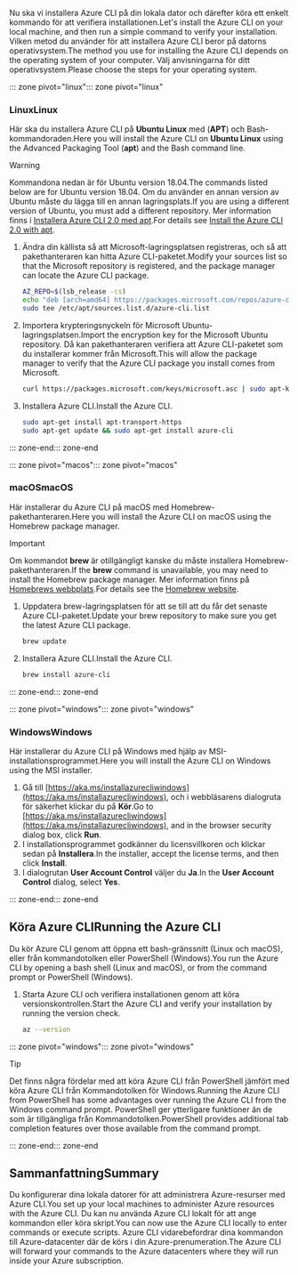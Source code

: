 <span data-ttu-id="17f41-101">Nu ska vi installera Azure CLI på din lokala dator och därefter köra ett enkelt kommando för att verifiera installationen.</span><span class="sxs-lookup"><span data-stu-id="17f41-101">Let's install the Azure CLI on your local machine, and then run a simple command to verify your installation.</span></span> <span data-ttu-id="17f41-102">Vilken metod du använder för att installera Azure CLI beror på datorns operativsystem.</span><span class="sxs-lookup"><span data-stu-id="17f41-102">The method you use for installing the Azure CLI depends on the operating system of your computer.</span></span> <span data-ttu-id="17f41-103">Välj anvisningarna för ditt operativsystem.</span><span class="sxs-lookup"><span data-stu-id="17f41-103">Please choose the steps for your operating system.</span></span>

<span data-ttu-id="17f41-104">::: zone pivot="linux"</span><span class="sxs-lookup"><span data-stu-id="17f41-104">::: zone pivot="linux"</span></span>

### <a name="linux"></a><span data-ttu-id="17f41-105">Linux</span><span class="sxs-lookup"><span data-stu-id="17f41-105">Linux</span></span>

<span data-ttu-id="17f41-106">Här ska du installera Azure CLI på **Ubuntu Linux** med (**APT**) och Bash-kommandoraden.</span><span class="sxs-lookup"><span data-stu-id="17f41-106">Here you will install the Azure CLI on **Ubuntu Linux** using the Advanced Packaging Tool (**apt**) and the Bash command line.</span></span>

> [!WARNING]
> <span data-ttu-id="17f41-107">Kommandona nedan är för Ubuntu version 18.04.</span><span class="sxs-lookup"><span data-stu-id="17f41-107">The commands listed below are for Ubuntu version 18.04.</span></span> <span data-ttu-id="17f41-108">Om du använder en annan version av Ubuntu måste du lägga till en annan lagringsplats.</span><span class="sxs-lookup"><span data-stu-id="17f41-108">If you are using a different version of Ubuntu, you must add a different repository.</span></span> <span data-ttu-id="17f41-109">Mer information finns i [Installera Azure CLI 2.0 med apt](https://docs.microsoft.com/cli/azure/install-azure-cli-apt).</span><span class="sxs-lookup"><span data-stu-id="17f41-109">For details see [Install the Azure CLI 2.0 with apt](https://docs.microsoft.com/cli/azure/install-azure-cli-apt).</span></span>

1. <span data-ttu-id="17f41-110">Ändra din källista så att Microsoft-lagringsplatsen registreras, och så att pakethanteraren kan hitta Azure CLI-paketet.</span><span class="sxs-lookup"><span data-stu-id="17f41-110">Modify your sources list so that the Microsoft repository is registered, and the package manager can locate the Azure CLI package.</span></span>

    ```bash
    AZ_REPO=$(lsb_release -cs)
    echo "deb [arch=amd64] https://packages.microsoft.com/repos/azure-cli/ $AZ_REPO main" | \
    sudo tee /etc/apt/sources.list.d/azure-cli.list
    ```

1. <span data-ttu-id="17f41-111">Importera krypteringsnyckeln för Microsoft Ubuntu-lagringsplatsen.</span><span class="sxs-lookup"><span data-stu-id="17f41-111">Import the encryption key for the Microsoft Ubuntu repository.</span></span> <span data-ttu-id="17f41-112">Då kan pakethanteraren verifiera att Azure CLI-paketet som du installerar kommer från Microsoft.</span><span class="sxs-lookup"><span data-stu-id="17f41-112">This will allow the package manager to verify that the Azure CLI package you install comes from Microsoft.</span></span>

    ```bash
    curl https://packages.microsoft.com/keys/microsoft.asc | sudo apt-key add -
    ```

1. <span data-ttu-id="17f41-113">Installera Azure CLI.</span><span class="sxs-lookup"><span data-stu-id="17f41-113">Install the Azure CLI.</span></span>

    ```bash
    sudo apt-get install apt-transport-https
    sudo apt-get update && sudo apt-get install azure-cli
    ```

<span data-ttu-id="17f41-114">::: zone-end</span><span class="sxs-lookup"><span data-stu-id="17f41-114">::: zone-end</span></span>

<span data-ttu-id="17f41-115">::: zone pivot="macos"</span><span class="sxs-lookup"><span data-stu-id="17f41-115">::: zone pivot="macos"</span></span>

### <a name="macos"></a><span data-ttu-id="17f41-116">macOS</span><span class="sxs-lookup"><span data-stu-id="17f41-116">macOS</span></span>

<span data-ttu-id="17f41-117">Här installerar du Azure CLI på macOS med Homebrew-pakethanteraren.</span><span class="sxs-lookup"><span data-stu-id="17f41-117">Here you will install the Azure CLI on macOS using the Homebrew package manager.</span></span>

> [!IMPORTANT]
> <span data-ttu-id="17f41-118">Om kommandot **brew** är otillgängligt kanske du måste installera Homebrew-pakethanteraren.</span><span class="sxs-lookup"><span data-stu-id="17f41-118">If the **brew** command is unavailable, you may need to install the Homebrew package manager.</span></span> <span data-ttu-id="17f41-119">Mer information finns på [Homebrews webbplats](https://brew.sh/).</span><span class="sxs-lookup"><span data-stu-id="17f41-119">For details see the [Homebrew website](https://brew.sh/).</span></span>

1. <span data-ttu-id="17f41-120">Uppdatera brew-lagringsplatsen för att se till att du får det senaste Azure CLI-paketet.</span><span class="sxs-lookup"><span data-stu-id="17f41-120">Update your brew repository to make sure you get the latest Azure CLI package.</span></span>

    ```bash
    brew update
    ```

1. <span data-ttu-id="17f41-121">Installera Azure CLI.</span><span class="sxs-lookup"><span data-stu-id="17f41-121">Install the Azure CLI.</span></span>

    ```bash
    brew install azure-cli
    ```

<span data-ttu-id="17f41-122">::: zone-end</span><span class="sxs-lookup"><span data-stu-id="17f41-122">::: zone-end</span></span>

<span data-ttu-id="17f41-123">::: zone pivot="windows"</span><span class="sxs-lookup"><span data-stu-id="17f41-123">::: zone pivot="windows"</span></span>

### <a name="windows"></a><span data-ttu-id="17f41-124">Windows</span><span class="sxs-lookup"><span data-stu-id="17f41-124">Windows</span></span>

<span data-ttu-id="17f41-125">Här installerar du Azure CLI på Windows med hjälp av MSI-installationsprogrammet.</span><span class="sxs-lookup"><span data-stu-id="17f41-125">Here you will install the Azure CLI on Windows using the MSI installer.</span></span>

1. <span data-ttu-id="17f41-126">Gå till [https://aka.ms/installazurecliwindows](https://aka.ms/installazurecliwindows), och i webbläsarens dialogruta för säkerhet klickar du på **Kör**.</span><span class="sxs-lookup"><span data-stu-id="17f41-126">Go to [https://aka.ms/installazurecliwindows](https://aka.ms/installazurecliwindows), and in the browser security dialog box, click **Run**.</span></span>
1. <span data-ttu-id="17f41-127">I installationsprogrammet godkänner du licensvillkoren och klickar sedan på **Installera**.</span><span class="sxs-lookup"><span data-stu-id="17f41-127">In the installer, accept the license terms, and then click **Install**.</span></span>
1. <span data-ttu-id="17f41-128">I dialogrutan **User Account Control** väljer du **Ja**.</span><span class="sxs-lookup"><span data-stu-id="17f41-128">In the **User Account Control** dialog, select **Yes**.</span></span>

<span data-ttu-id="17f41-129">::: zone-end</span><span class="sxs-lookup"><span data-stu-id="17f41-129">::: zone-end</span></span>

## <a name="running-the-azure-cli"></a><span data-ttu-id="17f41-130">Köra Azure CLI</span><span class="sxs-lookup"><span data-stu-id="17f41-130">Running the Azure CLI</span></span>

<span data-ttu-id="17f41-131">Du kör Azure CLI genom att öppna ett bash-gränssnitt (Linux och macOS), eller från kommandotolken eller PowerShell (Windows).</span><span class="sxs-lookup"><span data-stu-id="17f41-131">You run the Azure CLI by opening a bash shell (Linux and macOS), or from the command prompt or PowerShell (Windows).</span></span>

1. <span data-ttu-id="17f41-132">Starta Azure CLI och verifiera installationen genom att köra versionskontrollen.</span><span class="sxs-lookup"><span data-stu-id="17f41-132">Start the Azure CLI and verify your installation by running the version check.</span></span>

    ```bash
    az --version
    ```

<span data-ttu-id="17f41-133">::: zone pivot="windows"</span><span class="sxs-lookup"><span data-stu-id="17f41-133">::: zone pivot="windows"</span></span>

> [!TIP]
> <span data-ttu-id="17f41-134">Det finns några fördelar med att köra Azure CLI från PowerShell jämfört med köra Azure CLI från Kommandotolken för Windows.</span><span class="sxs-lookup"><span data-stu-id="17f41-134">Running the Azure CLI from PowerShell has some advantages over running the Azure CLI from the Windows command prompt.</span></span> <span data-ttu-id="17f41-135">PowerShell ger ytterligare funktioner än de som är tillgängliga från Kommandotolken.</span><span class="sxs-lookup"><span data-stu-id="17f41-135">PowerShell provides additional tab completion features over those available from the command prompt.</span></span> 

<span data-ttu-id="17f41-136">::: zone-end</span><span class="sxs-lookup"><span data-stu-id="17f41-136">::: zone-end</span></span>

## <a name="summary"></a><span data-ttu-id="17f41-137">Sammanfattning</span><span class="sxs-lookup"><span data-stu-id="17f41-137">Summary</span></span>

<span data-ttu-id="17f41-138">Du konfigurerar dina lokala datorer för att administrera Azure-resurser med Azure CLI.</span><span class="sxs-lookup"><span data-stu-id="17f41-138">You set up your local machines to administer Azure resources with the Azure CLI.</span></span> <span data-ttu-id="17f41-139">Du kan nu använda Azure CLI lokalt för att ange kommandon eller köra skript.</span><span class="sxs-lookup"><span data-stu-id="17f41-139">You can now use the Azure CLI locally to enter commands or execute scripts.</span></span> <span data-ttu-id="17f41-140">Azure CLI vidarebefordrar dina kommandon till Azure-datacenter där de körs i din Azure-prenumeration.</span><span class="sxs-lookup"><span data-stu-id="17f41-140">The Azure CLI will forward your commands to the Azure datacenters where they will run inside your Azure subscription.</span></span>
